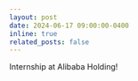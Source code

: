 ```yaml
---
layout: post
date: 2024-06-17 09:00:00-0400
inline: true
related_posts: false
---
```


Internship at Alibaba Holding!